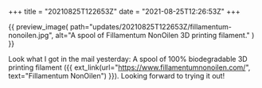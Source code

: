 +++
title = "20210825T122653Z"
date  = "2021-08-25T12:26:53Z"
+++

{{
    preview_image(
        path="updates/20210825T122653Z/fillamentum-nonoilen.jpg",
        alt="A spool of Fillamentum NonOilen 3D printing filament."
    )
}}

Look what I got in the mail yesterday: A spool of 100% biodegradable 3D printing filament ({{ ext_link(url="https://www.fillamentumnonoilen.com/", text="Fillamentum NonOilen") }}). Looking forward to trying it out!

